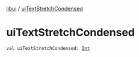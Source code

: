 [libui](index.md) / [uiTextStretchCondensed](./ui-text-stretch-condensed.md)

# uiTextStretchCondensed

`val uiTextStretchCondensed: `[`Int`](https://kotlinlang.org/api/latest/jvm/stdlib/kotlin/-int/index.html)